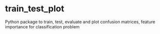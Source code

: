 # train_test_plot
Python package to train, test, evaluate and plot confusion matrices, feature importance for classification problem
